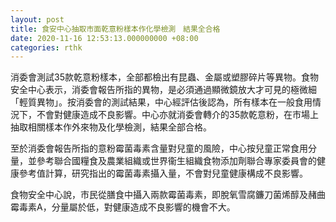 ```yaml
---
layout: post
title: 食安中心抽取市面乾意粉樣本作化學檢測　結果全合格
date: 2020-11-16 12:53:13.000000000 +08:00
categories: rthk
---
```


消委會測試35款乾意粉樣本，全部都檢出有昆蟲、金屬或塑膠碎片等異物。食物安全中心表示，消委會報告所指的異物，是必須通過顯微鏡放大才可見的極微細「輕質異物」。按消委會的測試結果，中心經評估後認為，所有樣本在一般食用情況下，不會對健康造成不良影響。中心亦就消委會轉介的35款乾意粉，在市場上抽取相關樣本作外來物及化學檢測，結果全部合格。

至於消委會報告所指的意粉霉菌毒素含量對兒童的風險，中心按兒童正常食用分量，並參考聯合國糧食及農業組織或世界衞生組織食物添加劑聯合專家委員會的健康參考值計算，研究指出的霉菌毒素攝入量，不會對兒童健康構成不良影響。

食物安全中心說，市民從膳食中攝入兩款霉菌毒素，即脫氧雪腐鐮刀菌烯醇及赭曲霉毒素A，分量屬於低，對健康造成不良影響的機會不大。
